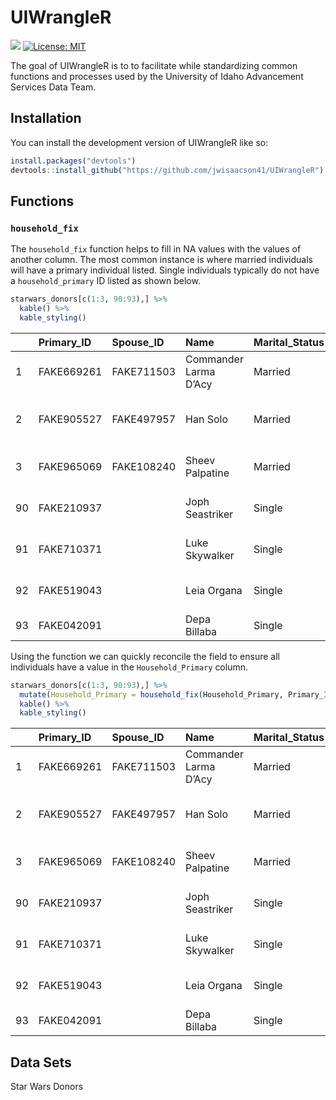 
<!-- README.md is generated from README.Rmd. Please edit that file -->

# UIWrangleR

<!-- badges: start -->

[![](https://www.r-pkg.org/badges/version/badger?color=green)](https://cran.r-project.org/package=badger)
[![License:
MIT](https://img.shields.io/badge/license-MIT-blue.svg)](https://cran.r-project.org/web/licenses/MIT)

<!-- badges: end -->

The goal of UIWrangleR is to to facilitate while standardizing common
functions and processes used by the University of Idaho Advancement
Services Data Team.

## Installation

You can install the development version of UIWrangleR like so:

``` r
install.packages("devtools")
devtools::install_github("https://github.com/jwisaacson41/UIWrangleR")
```

## Functions

### `household_fix`

The `household_fix` function helps to fill in NA values with the values
of another column. The most common instance is where married individuals
will have a primary individual listed. Single individuals typically do
not have a `household_primary` ID listed as shown below.

``` r
starwars_donors[c(1:3, 90:93),] %>%
  kable() %>%
  kable_styling()
```

<table class="table" style="margin-left: auto; margin-right: auto;">
<thead>
<tr>
<th style="text-align:left;">
</th>
<th style="text-align:left;">
Primary_ID
</th>
<th style="text-align:left;">
Spouse_ID
</th>
<th style="text-align:left;">
Name
</th>
<th style="text-align:left;">
Marital_Status
</th>
<th style="text-align:left;">
Address
</th>
<th style="text-align:right;">
Giving
</th>
<th style="text-align:left;">
Household_Primary
</th>
</tr>
</thead>
<tbody>
<tr>
<td style="text-align:left;">
1
</td>
<td style="text-align:left;">
FAKE669261
</td>
<td style="text-align:left;">
FAKE711503
</td>
<td style="text-align:left;">
Commander Larma D’Acy
</td>
<td style="text-align:left;">
Married
</td>
<td style="text-align:left;">
6250 Han Solo Street
</td>
<td style="text-align:right;">
2118.36
</td>
<td style="text-align:left;">
FAKE669261
</td>
</tr>
<tr>
<td style="text-align:left;">
2
</td>
<td style="text-align:left;">
FAKE905527
</td>
<td style="text-align:left;">
FAKE497957
</td>
<td style="text-align:left;">
Han Solo
</td>
<td style="text-align:left;">
Married
</td>
<td style="text-align:left;">
860 Clone Wars Court
</td>
<td style="text-align:right;">
3737.67
</td>
<td style="text-align:left;">
FAKE905527
</td>
</tr>
<tr>
<td style="text-align:left;">
3
</td>
<td style="text-align:left;">
FAKE965069
</td>
<td style="text-align:left;">
FAKE108240
</td>
<td style="text-align:left;">
Sheev Palpatine
</td>
<td style="text-align:left;">
Married
</td>
<td style="text-align:left;">
2328 Separatist Lane
</td>
<td style="text-align:right;">
3630.90
</td>
<td style="text-align:left;">
FAKE965069
</td>
</tr>
<tr>
<td style="text-align:left;">
90
</td>
<td style="text-align:left;">
FAKE210937
</td>
<td style="text-align:left;">
</td>
<td style="text-align:left;">
Joph Seastriker
</td>
<td style="text-align:left;">
Single
</td>
<td style="text-align:left;">
8051 Podracing Court
</td>
<td style="text-align:right;">
5120.75
</td>
<td style="text-align:left;">
NA
</td>
</tr>
<tr>
<td style="text-align:left;">
91
</td>
<td style="text-align:left;">
FAKE710371
</td>
<td style="text-align:left;">
</td>
<td style="text-align:left;">
Luke Skywalker
</td>
<td style="text-align:left;">
Single
</td>
<td style="text-align:left;">
2304 Jar Jar Binks Boulevard
</td>
<td style="text-align:right;">
1217.97
</td>
<td style="text-align:left;">
NA
</td>
</tr>
<tr>
<td style="text-align:left;">
92
</td>
<td style="text-align:left;">
FAKE519043
</td>
<td style="text-align:left;">
</td>
<td style="text-align:left;">
Leia Organa
</td>
<td style="text-align:left;">
Single
</td>
<td style="text-align:left;">
310 Knight Lane
</td>
<td style="text-align:right;">
5325.40
</td>
<td style="text-align:left;">
NA
</td>
</tr>
<tr>
<td style="text-align:left;">
93
</td>
<td style="text-align:left;">
FAKE042091
</td>
<td style="text-align:left;">
</td>
<td style="text-align:left;">
Depa Billaba
</td>
<td style="text-align:left;">
Single
</td>
<td style="text-align:left;">
529 Hutt Court
</td>
<td style="text-align:right;">
2431.44
</td>
<td style="text-align:left;">
NA
</td>
</tr>
</tbody>
</table>

Using the function we can quickly reconcile the field to ensure all
individuals have a value in the `Household_Primary` column.

``` r
starwars_donors[c(1:3, 90:93),] %>%
  mutate(Household_Primary = household_fix(Household_Primary, Primary_ID)) %>%
  kable() %>%
  kable_styling()
```

<table class="table" style="margin-left: auto; margin-right: auto;">
<thead>
<tr>
<th style="text-align:left;">
</th>
<th style="text-align:left;">
Primary_ID
</th>
<th style="text-align:left;">
Spouse_ID
</th>
<th style="text-align:left;">
Name
</th>
<th style="text-align:left;">
Marital_Status
</th>
<th style="text-align:left;">
Address
</th>
<th style="text-align:right;">
Giving
</th>
<th style="text-align:left;">
Household_Primary
</th>
</tr>
</thead>
<tbody>
<tr>
<td style="text-align:left;">
1
</td>
<td style="text-align:left;">
FAKE669261
</td>
<td style="text-align:left;">
FAKE711503
</td>
<td style="text-align:left;">
Commander Larma D’Acy
</td>
<td style="text-align:left;">
Married
</td>
<td style="text-align:left;">
6250 Han Solo Street
</td>
<td style="text-align:right;">
2118.36
</td>
<td style="text-align:left;">
FAKE669261
</td>
</tr>
<tr>
<td style="text-align:left;">
2
</td>
<td style="text-align:left;">
FAKE905527
</td>
<td style="text-align:left;">
FAKE497957
</td>
<td style="text-align:left;">
Han Solo
</td>
<td style="text-align:left;">
Married
</td>
<td style="text-align:left;">
860 Clone Wars Court
</td>
<td style="text-align:right;">
3737.67
</td>
<td style="text-align:left;">
FAKE905527
</td>
</tr>
<tr>
<td style="text-align:left;">
3
</td>
<td style="text-align:left;">
FAKE965069
</td>
<td style="text-align:left;">
FAKE108240
</td>
<td style="text-align:left;">
Sheev Palpatine
</td>
<td style="text-align:left;">
Married
</td>
<td style="text-align:left;">
2328 Separatist Lane
</td>
<td style="text-align:right;">
3630.90
</td>
<td style="text-align:left;">
FAKE965069
</td>
</tr>
<tr>
<td style="text-align:left;">
90
</td>
<td style="text-align:left;">
FAKE210937
</td>
<td style="text-align:left;">
</td>
<td style="text-align:left;">
Joph Seastriker
</td>
<td style="text-align:left;">
Single
</td>
<td style="text-align:left;">
8051 Podracing Court
</td>
<td style="text-align:right;">
5120.75
</td>
<td style="text-align:left;">
FAKE210937
</td>
</tr>
<tr>
<td style="text-align:left;">
91
</td>
<td style="text-align:left;">
FAKE710371
</td>
<td style="text-align:left;">
</td>
<td style="text-align:left;">
Luke Skywalker
</td>
<td style="text-align:left;">
Single
</td>
<td style="text-align:left;">
2304 Jar Jar Binks Boulevard
</td>
<td style="text-align:right;">
1217.97
</td>
<td style="text-align:left;">
FAKE710371
</td>
</tr>
<tr>
<td style="text-align:left;">
92
</td>
<td style="text-align:left;">
FAKE519043
</td>
<td style="text-align:left;">
</td>
<td style="text-align:left;">
Leia Organa
</td>
<td style="text-align:left;">
Single
</td>
<td style="text-align:left;">
310 Knight Lane
</td>
<td style="text-align:right;">
5325.40
</td>
<td style="text-align:left;">
FAKE519043
</td>
</tr>
<tr>
<td style="text-align:left;">
93
</td>
<td style="text-align:left;">
FAKE042091
</td>
<td style="text-align:left;">
</td>
<td style="text-align:left;">
Depa Billaba
</td>
<td style="text-align:left;">
Single
</td>
<td style="text-align:left;">
529 Hutt Court
</td>
<td style="text-align:right;">
2431.44
</td>
<td style="text-align:left;">
FAKE042091
</td>
</tr>
</tbody>
</table>

## Data Sets

Star Wars Donors
